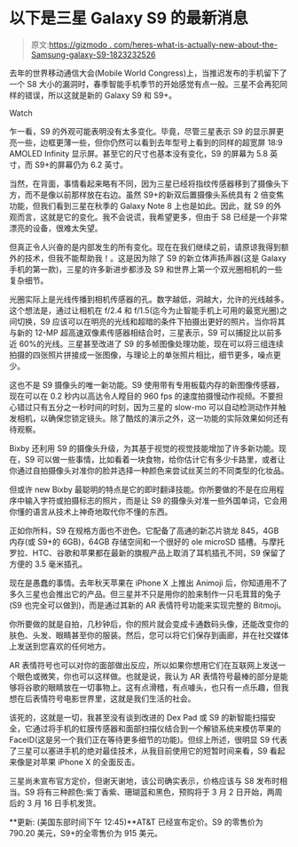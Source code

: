 # 以下是三星 Galaxy S9 的最新消息

> 原文:[https://gizmodo . com/heres-what-is-actually-new-about-the-Samsung-galaxy-S9-1823232526](https://gizmodo.com/heres-what-is-actually-new-about-the-samsung-galaxy-s9-1823232526)

去年的世界移动通信大会(Mobile World Congress)上，当推迟发布的手机留下了一个 S8 大小的漏洞时，春季智能手机季节的开始感觉有点一般。三星不会再犯同样的错误，所以这就是新的 Galaxy S9 和 S9+。

Watch

乍一看，S9 的外观可能表明没有太多变化。毕竟，尽管三星表示 S9 的显示屏更亮一些，边框更薄一些，但你仍然可以看到去年型号上看到的同样的超宽屏 18:9 AMOLED Infinity 显示屏。甚至它的尺寸也基本没有变化，S9 的屏幕为 5.8 英寸，而 S9+的屏幕仍为 6.2 英寸。

当然，在背面，事情看起来略有不同，因为三星已经将指纹传感器移到了摄像头下方，而不是像以前那样放在右边。虽然 S9+的新双后置摄像头系统具有 2 倍变焦功能，但我们看到三星在秋季的 Galaxy Note 8 上也是如此。因此，就 S9 的外观而言，这就是它的变化。我不会说谎，我希望更多，但由于 S8 已经是一个非常漂亮的设备，很难太失望。

但真正令人兴奋的是内部发生的所有变化。现在在我们继续之前，请原谅我得到额外的技术，但我不能帮助我！。这是因为除了 S9 的新立体声扬声器(这是 Galaxy 手机的第一款)，三星的许多新进步都涉及 S9 和世界上第一个双光圈相机的一些复杂细节。

光圈实际上是光线传播到相机传感器的孔。数字越低，洞越大，允许的光线越多。这个想法是，通过让相机在 f/2.4 和 f/1.5(迄今为止智能手机上可用的最宽光圈)之间切换，S9 应该可以在明亮的光线和超暗的条件下拍摄出更好的照片。当你将其与新的 12-MP 超高速双像素传感器相结合时，三星表示，S9 可以捕捉比以前多近 60%的光线。三星甚至改进了 S9 的多帧图像处理功能，现在可以将三组连续拍摄的四张照片拼接成一张图像，与理论上的单张照片相比，细节更多，噪点更少。

这也不是 S9 摄像头的唯一新功能。S9 使用带有专用板载内存的新图像传感器，现在可以在 0.2 秒内以高达令人瞠目的 960 fps 的速度拍摄慢动作视频。不要担心错过只有五分之一秒时间的时刻，因为三星的 slow-mo 可以自动检测动作并触发相机，以确保您锁定镜头。除了酷炫的演示之外，这一功能的实际效果如何还有待观察。

Bixby 还利用 S9 的摄像头升级，为其基于视觉的视觉技能增加了许多新功能。现在，S9 可以做一些事情，比如看着一块食物，给你估计它有多少卡路里，或者让你通过自拍摄像头对准你的脸并选择一种颜色来尝试丝芙兰的不同类型的化妆品。

但或许 new Bixby 最聪明的特点是它的即时翻译技能。你所要做的不是在应用程序中输入字符或拍摄标志的照片，而是让 S9 的摄像头对准一些外国单词，它会用你懂的语言从技术上神奇地取代你不懂的东西。

正如你所料，S9 在规格方面也不逊色。它配备了高通的新芯片骁龙 845，4GB 内存(或 S9+的 6GB)，64GB 存储空间和一个很好的 ole microSD 插槽。与摩托罗拉、HTC、谷歌和苹果都在最新的旗舰产品上取消了耳机插孔不同，S9 保留了方便的 3.5 毫米插孔。

现在是愚蠢的事情。去年秋天苹果在 iPhone X 上推出 Animoji 后，你知道用不了多久三星也会推出它的产品。但三星并不只是用你的脸来制作一只毛茸茸的兔子(S9 也完全可以做到)，而是通过其新的 AR 表情符号功能来实现完整的 Bitmoji。

你所要做的就是自拍，几秒钟后，你的照片就会变成卡通数码头像，还能改变你的肤色、头发、眼睛甚至你的服装。然后，您可以将它们保存到画廊，并在社交媒体上发送到您喜欢的任何地方。

AR 表情符号也可以对你的面部做出反应，所以如果你想用它们在互联网上发送一个眼色或微笑，你也可以这样做。也就是说，我认为 AR 表情符号最棒的部分是能够将谷歌的眼睛放在一切事物上。这有点滑稽，有点噱头，也只有一点乐趣，但我想在后表情符号电影世界里，这就是我们生活的社会。

该死的，这就是一切，我甚至没有谈到改进的 Dex Pad 或 S9 的新智能扫描安全，它通过将手机的虹膜传感器和面部扫描仪结合到一个解锁系统来模仿苹果的 FaceID(这是另一个我们正在等待更多细节的功能)。但综上所述，很明显 S9 代表了三星可以塞进手机的绝对最佳技术，从我目前使用它的短暂时间来看，S9 看起来像是对苹果 iPhone X 的全面反击。

三星尚未宣布官方定价，但谢天谢地，该公司确实表示，价格应该与 S8 发布时相当。S9 将有三种颜色:紫丁香紫、珊瑚蓝和黑色，预购将于 3 月 2 日开始，两周后的 3 月 16 日手机发货。

**更新: (美国东部时间下午 12:45)**AT&T 已经宣布定价。S9 的零售价为 790.20 美元，S9+的全零售价为 915 美元。
